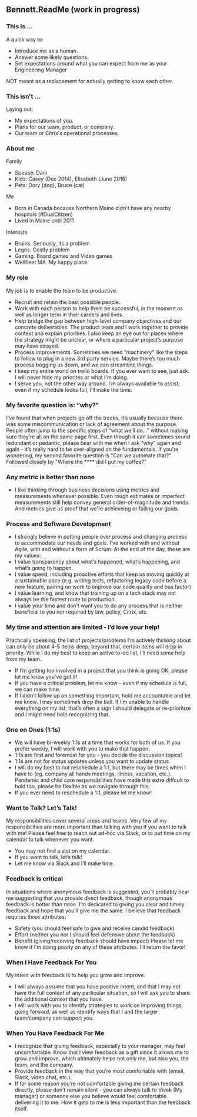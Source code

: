 ## Bennett.ReadMe  (work in progress)


### This is ...
A quick way to:
* Introduce me as a human.
* Answer some likely questions.
* Set expectations around what you can expect from me as your Engineering Manager

NOT meant as a replacement for actually getting to know each other.

### This isn’t ...
Laying out:
* My expectations of you.
* Plans for our team, product, or company.
* Our team or Citrix's operational processes.

### About me

Family
* Spouse: Dani
* Kids: Casey (Dec 2014), Elisabeth (June 2018)
* Pets: Dory (dog), Bruce (cat)

Me
* Born in Canada because Northern Maine didn't have any nearby hospitals (#DualCitizen)
* Lived in Maine until 2011

Interests
* Bruins. Seriously, its a problem
* Legos. Costly problem
* Gaming. Board games and Video games
* Wellfleet MA. My happy place. 

### My role
My job is to enable the team to be productive.
* Recruit and retain the best possible people. 
* Work with each person to help them be successful, in the moment as well as longer term in their careers and lives.
* Help bridge the gap between high-level company objectives and our concrete deliverables. The product team and I work together to provide context and explain priorities. I also keep an eye out for places where the strategy might be unclear, or where a particular project’s purpose may have strayed.
* Process improvements. Sometimes we need “machinery” like the steps to follow to plug in a new 3rd party service.  Maybe there’s too much process bogging us down, and we can streamline things.
* I keep my entire world on trello boards. If you ever want to see, just ask. I will never hide my priorites or what I'm doing. 
* I serve you, not the other way around. I’m always available to assist; even if my schedule looks full, I’ll make the time.

### My favorite question is: “why?”
I’ve found that when projects go off the tracks, it’s usually because there was some miscommunication or lack of agreement about the purpose. People often jump to the specific steps of “what we’ll do…” without making sure they’re all on the same page first. Even though it can sometimes sound redundant or pedantic, please bear with me when I ask “why” again and again - it’s really hard to be over-aligned on the fundamentals.
If you're wondering, my second favorite question is "Can we automate that?"
Followed closely by "Where the \**** did I put my coffee?"

### Any metric is better than none
* I like thinking through business decisions using metrics and measurements whenever possible. Even rough estimates or imperfect measurements still help convey general order-of-magnitude and trends. And metrics give us proof that we're achieveing or failing our goals.


### Process and Software Development
* I strongly believe in putting people over process and changing process to accommodate our needs and goals. I’ve worked with and without Agile, with and without a form of Scrum. At the end of the day, these are my values: 
* I value transparency about what’s happened, what’s happening, and what’s going to happen.
* I value speed, including proactive efforts that keep us moving quickly at a sustainable pace (e.g. writing tests, refactoring legacy code before a new feature, pairing on work to improve our code quality and bus factor)
* I value learning, and know that training up on a tech stack may not always be the fastest route to production.
* I value your time and don’t want you to do any process that is neither beneficial to you nor required by law, policy, Citrix, etc.

### My time and attention are limited - I’d love your help!
Practically speaking, the list of projects/problems I’m actively thinking about can only be about 4-5 items deep; beyond that, certain items will drop in priority. While I do my best to keep an active to-do list, I’ll need some help from my team.
* If I’m getting too involved in a project that you think is going OK, please let me know you’ve got it!
* If you have a critical problem, let me know - even if my schedule is full, we can make time.
* If I didn’t follow up on something important, hold me accountable and let me know. I may sometimes drop the ball. If I’m unable to handle everything on my list, that’s often a sign I should delegate or re-prioritize and I might need help recognizing that. 

### One on Ones (1:1s)
* We will have bi-weekly 1:1s at a time that works for both of us. If you prefer weekly, I will work with you to make that happen. 
* 1:1s are first and foremost for you - you decide the discussion topics! 
* 1:1s are not for status updates unless you want to update status.
* I will do my best to not reschedule a 1:1, but there may be times when I have to (eg. company all hands meetings, illness, vacation, etc.). Pandemic and child care responsibilities have made this extra diffcult to hold too, please be flexible as we navigate through this. 
* If you ever need to reschedule a 1:1, please let me know!

### Want to Talk? Let’s Talk!
My responsibilities cover several areas and teams.
Very few of my responsibilities are more important than talking with you if you want to talk with me!
Please feel free to reach out ad-hoc via Slack, or to put time on my calendar to talk whenever you want.
* You may not find a slot on my calendar.
* If you want to talk, let’s talk!
* Let me know via Slack and I’ll make time.

### Feedback is critical
In situations where anonymous feedback is suggested, you’ll probably hear me suggesting that you provide direct feedback, though anonymous feedback is better than none. I’m dedicated to giving you clear and timely feedback and hope that you’ll give me the same. I believe that feedback requires three attributes:
* Safety (you should feel safe to give and receive candid feedback) 
* Effort (neither you nor I should feel defensive about the feedback) 
* Benefit (giving/receiving feedback should have impact)
Please let me know if I’m doing poorly on any of these attributes. I’ll return the favor!

### When I Have Feedback For You
My intent with feedback is to help you grow and improve.
* I will always assume that you have positive intent, and that I may not have the full context of any particular situation, so I will ask you to share the additional context that you have.
* I will work with you to identify strategies to work on improving things going forward, as well as identify ways that I and the larger team/company can support you.

### When You Have Feedback For Me
* I recognize that giving feedback, especially to your manager, may feel uncomfortable. Know that I view feedback as a gift since it allows me to grow and improve, which ultimately helps not only me, but also you, the team, and the company.
* Provide feedback in the way that you’re most comfortable with (email, Slack, video chat, etc.).
* If for some reason you’re not comfortable giving me certain feedback directly, please don’t remain silent - you can always talk to Vivek (My manager) or someone else you believe would feel comfortable delivering it to me. How it gets to me is less important than the feedback itself. 
